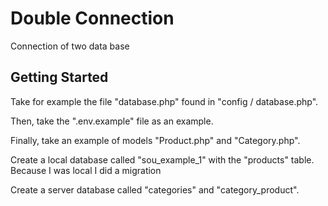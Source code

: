 
# Double Connection

Connection of two data base

## Getting Started

Take for example the file "database.php" found in "config / database.php".

Then, take the ".env.example" file as an example.

Finally, take an example of models "Product.php" and "Category.php".

Create a local database called "sou_example_1" with the "products" table. Because I was local I did a migration

Create a server database called "categories" and "category_product".
